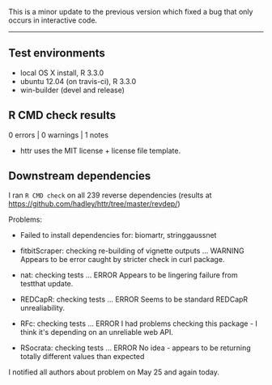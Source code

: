 This is a minor update to the previous version which fixed a bug that only occurs in interactive code.

---

## Test environments
* local OS X install, R 3.3.0
* ubuntu 12.04 (on travis-ci), R 3.3.0
* win-builder (devel and release)

## R CMD check results
0 errors | 0 warnings | 1 notes

* httr uses the MIT license + license file template.

## Downstream dependencies

I ran `R CMD check` on all 239 reverse dependencies (results at https://github.com/hadley/httr/tree/master/revdep/)

Problems:

* Failed to install dependencies for: biomartr, stringgaussnet

* fitbitScraper: checking re-building of vignette outputs ... WARNING
  Appears to be error caught by stricter check in curl package.

* nat: checking tests ... ERROR
  Appears to be lingering failure from testthat update.

* REDCapR: checking tests ... ERROR
  Seems to be standard REDCapR unrealiability.

* RFc: checking tests ... ERROR
  I had problems checking this package - I think it's depending on an 
  unreliable web API.

* RSocrata: checking tests ... ERROR
  No idea - appears to be returning totally different values than 
  expected

I notified all authors about problem on May 25 and again today.
